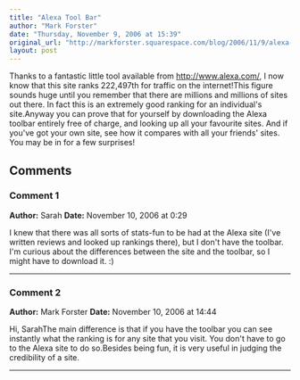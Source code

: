 ```yaml
---
title: "Alexa Tool Bar"
author: "Mark Forster"
date: "Thursday, November 9, 2006 at 15:39"
original_url: "http://markforster.squarespace.com/blog/2006/11/9/alexa-tool-bar.html"
layout: post
---
```


Thanks to a fantastic little tool available from http://www.alexa.com/, I now know that this site ranks 222,497th for traffic on the internet!This figure sounds huge until you remember that there are millions and millions of sites out there. In fact this is an extremely good ranking for an individual's site.Anyway you can prove that for yourself by downloading the Alexa toolbar entirely free of charge, and looking up all your favourite sites. And if you've got your own site, see how it compares with all your friends' sites. You may be in for a few surprises!

## Comments

### Comment 1
**Author:** Sarah
**Date:** November 10, 2006 at 0:29

I knew that there was all sorts of stats-fun to be had at the Alexa site (I've written reviews and looked up rankings there), but I don't have the toolbar. I'm curious about the differences between the site and the toolbar, so I might have to download it. :)

---

### Comment 2
**Author:** Mark Forster
**Date:** November 10, 2006 at 14:44

Hi, SarahThe main difference is that if you have the toolbar you can see instantly what the ranking is for any site that you visit. You don't have to go to the Alexa site to do so.Besides being fun, it is very useful in judging the credibility of a site.

---
